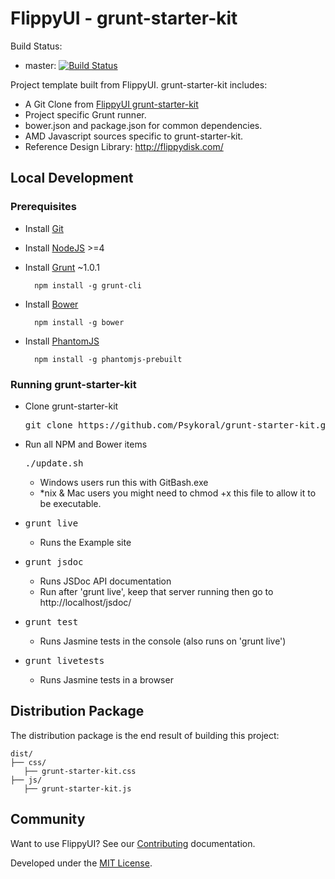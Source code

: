FlippyUI - grunt-starter-kit
====
Build Status:
- master: [![Build Status](https://travis-ci.org/Psykoral/grunt-starter-kit.svg?branch=master)](https://travis-ci.org/Psykoral/grunt-starter-kit)

Project template built from FlippyUI. grunt-starter-kit includes:

- A Git Clone from [FlippyUI grunt-starter-kit](https://github.com/Psykoral/grunt-starter-kit)
- Project specific Grunt runner.
- bower.json and package.json for common dependencies.
- AMD Javascript sources specific to grunt-starter-kit.
- Reference Design Library: http://flippydisk.com/

## Local Development

### Prerequisites

* Install [Git](https://git-scm.com/)
* Install [NodeJS](https://nodejs.org) >=4
* Install [Grunt](http://gruntjs.com/getting-started) ~1.0.1

		npm install -g grunt-cli

* Install [Bower](http://bower.io/)

		npm install -g bower

* Install [PhantomJS](http://phantomjs.org/download.html)

		npm install -g phantomjs-prebuilt

### Running grunt-starter-kit

* Clone grunt-starter-kit
	<pre>git clone https://github.com/Psykoral/grunt-starter-kit.git</pre>
* Run all NPM and Bower items
	<pre>./update.sh</pre>
	* Windows users run this with GitBash.exe
	* *nix & Mac users you might need to chmod +x this file to allow it to be executable.
* <pre>grunt live</pre>
	* Runs the Example site
* <pre>grunt jsdoc</pre>
	* Runs JSDoc API documentation
	* Run after 'grunt live', keep that server running then go to http://localhost/jsdoc/
* <pre>grunt test</pre>
	* Runs Jasmine tests in the console (also runs on 'grunt live')
* <pre>grunt livetests</pre>
	* Runs Jasmine tests in a browser

Distribution Package
-------
The distribution package is the end result of building this project:

    dist/
    ├── css/
       ├── grunt-starter-kit.css
    ├── js/
       ├── grunt-starter-kit.js

Community
-------

Want to use FlippyUI? See our [Contributing](https://github.com/Psykoral/grunt-starter-kit/blob/master/CONTRIBUTING.md) documentation.

Developed under the [MIT License](https://github.com/Psykoral/grunt-starter-kit/blob/master/LICENSE.txt).
